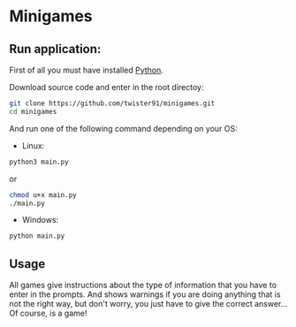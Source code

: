 # Minigames

## Run application:

First of all you must have installed [Python](https://www.python.org/downloads/).

Download source code and enter in the root directoy:
```sh
git clone https://github.com/twister91/minigames.git
cd minigames
```
And run one of the following command depending on your OS:
 - Linux:
```sh
python3 main.py
```
   or
```sh
chmod u+x main.py
./main.py
```
 - Windows:
```sh
python main.py
```

## Usage

All games give instructions about the type of information that you have to enter
in the prompts. And shows warnings if you are doing anything that is not the right way,
but don't worry, you just have to give the correct answer... Of course, is a game!
